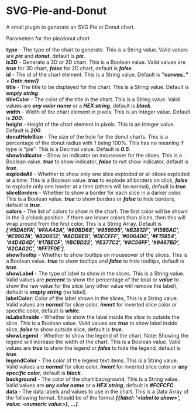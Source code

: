 # SVG-Pie-and-Donut
A small plugin to generate an SVG Pie or Donut chart.

Parameters for the pie/donut chart

<b>type</b> - The type of the chart to generate. This is a String value. Valid values are <i><b>pie</b></i> and <i><b>donut</b></i>, default is <i><b>pie</b></i>.<br>
<b>is3D</b> - Generate a 3D or 2D chart. This is a Boolean value. Valid values are <i><b>true</b></i> for 3D chart, <i><b>false</b></i> for 2D chart, default is <i><b>false</b></i>.<br>
<b>id</b> - The id of the chart element. This is a String value. Default is <i><b>"canvas_" + Date.now()</b></i><br>
<b>title</b> - The title to be displayed for the chart. This is a String value. Default is <i><b>empty string</b></i>.<br>
<b>titleColor</b> - The color of the title in the chart. This is a String value. Valid values are <i><b>any color name</b></i> or a <i><b>HEX string</b></i>, default is <i><b>black</b></i>.<br>
<b>width</b> - Width of the chart element in pixels. This is an Integer value. Default is <i><b>200</b></i>.<br>
<b>height</b> - Height of the chart element in pixels. This is an Integer value. Default is <i><b>200</b></i>.<br>
<b>donutHoleSize</b> - The size of the hole for the donut charts. This is a percentage of the donut radius with 1 being 100%. This has no meaning if type is "pie". This is a Decimal value. Default is <i><b>0.5</b></i>.<br>
<b>showIndicator</b> - Show an indicator on mouseover for the slices. This is a Boolean value. <i><b>true</b></i> to show indicator, <i><b>false</b></i> to not show indicator, default is <i><b>true</b></i>.<br>
<b>explodeAll</b> - Whether to show only one slice exploded or all slices exploded at a time. This is a Boolean value. <i><b>true</b></i> to explode all borders on click, <i><b>false</b></i> to explode only one border at a time (others will be normal), default is <i><b>true</b></i>.<br>
<b>sliceBorders</b> - Whether to show a border for each slice in a darker color. This is a Boolean value. <i><b>true</b></i> to show borders or <i><b>false</b></i> to hide borders, default is <i><b>true</b></i>.<br>
<b>colors</b> - The list of colors to show in the chart. The first color will be shown in the 3 o'clock position. if there are lesser colors than slices, then this will wrap around from the first color. This is a String Array. Default is <i><b>['#5DA5FA', '#FAA43A', '#60BD68', '#959595', '#B2812F', '#1585AC', '#E9967A', '#B20612', '#ADD8E6', '#DECFFF', '#006400', '#F15854', '#4D4D4D', '#17BECF', '#BCBD22', '#E377C2', '#8C56FF', '#9467BD', '#2CA02C', '#FF7F0E']</b></i>.<br>
<b>showTooltip</b> - Whether to show tooltips on mouseover of the slices. This is a Boolean value. <i><b>true</b></i> to show tooltips and <i><b>false</b></i> to hide tooltips, default is <i><b>true</b></i>.<br>
<b>showLabel</b> - The type of label to show in the slices. This is a String value. Valid values are <i><b>percent</b></i> to show the percentage of the total or <i><b>value</b></i> to show the raw value for the slice (any other value will remove the label), default is <i><b>empty string</b></i> (no label).<br>
<b>labelColor</b>: Color of the label shown in the slices, This is a String value. Valid values are <i><b>normal</b></i> for slice color, <i><b>invert</b></i> for inverted slice color or specific color, default is <i><b>white</b></i>.<br>
<b>isLabelInside</b> - Whether to show the label inside the slice to outside the slice. This is a Boolean value. Valid values are <i><b>true</b></i> to show label inside slice, <i><b>false</b></i> to show outside slice, default is <i><b>true</b></i>.<br>
<b>showLegend</b> - Whether to show the legend of the chart. Note: Showing the legend will increase the width of the chart. This is a Boolean value. Valid values are <i><b>true</b></i> to show the legend or <i><b>false</b></i> to hide the legend, default is <i><b>true</b></i>.<br>
<b>legendColor</b> - The color of the legend text items. This is a String value. Valid values are <i><b>normal</b></i> for slice color, <i><b>invert</b></i> for inverted slice color or <i><b>any specific color</b></i>, default is <i><b>black</b></i>.<br>
<b>background</b> - The color of the chart background. This is a String value. Valid values are <i><b>any color name</b></i> or a <i><b>HEX string</b></i>, default is <i><b>#FCFCFC</b></i>.<br>
<b>data</b> - The data labels and values to use in the chart. This is a Data Array of the following format. Should be of the format <i><b>[{label: '&lt;label to show&gt;', value: &lt;numeric value&gt;}, ...]</b></i>.<br>
